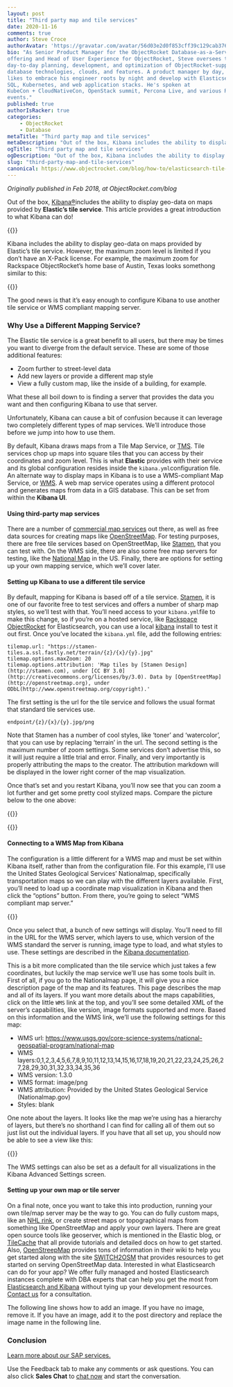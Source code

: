 ```yaml
---
layout: post
title: "Third party map and tile services"
date: 2020-11-16
comments: true
author: Steve Croce
authorAvatar: 'https://gravatar.com/avatar/56d03e2d0f853cff39c129cab3761d49'
bio: "As Senior Product Manager for the ObjectRocket Database-as-a-Service
offering and Head of User Experience for ObjectRocket, Steve oversees the
day-to-day planning, development, and optimization of ObjectRocket-supported
database technologies, clouds, and features. A product manager by day, he still
likes to embrace his engineer roots by night and develop with Elasticsearch,
SQL, Kubernetes, and web application stacks. He's spoken at
KubeCon + CloudNativeCon, OpenStack summit, Percona Live, and various Rackspace
events."
published: true
authorIsRacker: true
categories:
    - ObjectRocket
    - Database
metaTitle: "Third party map and tile services"
metaDescription: "Out of the box, Kibana includes the ability to display geo-data on maps provided by Elastic’s tile service."
ogTitle: "Third party map and tile services"
ogDescription: "Out of the box, Kibana includes the ability to display geo-data on maps provided by Elastic’s tile service."
slug: "third-party-map-and-tile-services"
canonical: https://www.objectrocket.com/blog/how-to/elasticsearch-tile-service/
---
```


*Originally published in Feb 2018, at ObjectRocket.com/blog*

Out of the box, [Kibana&reg;](https://www.objectrocket.com/resource/why-use-kibana-for-data-visualization/)includes the ability to display geo-data on maps provided by **Elastic’s tile service**. This article provides a great introduction to what Kibana can do! 

<!--more-->

{{<img src="picture1.jpg" title="" alt="">}}

Kibana includes the ability to display geo-data on maps provided by Elastic’s tile service. However, the maximum zoom level is limited if you don’t have an X-Pack license. For example, the maximum zoom for Rackspace ObjectRocket’s home base of Austin, Texas looks somethong similar to this: 

{{<img src="picture2.png" title="" alt="">}}

The good news is that it’s easy enough to configure Kibana to use another tile service or WMS compliant mapping server.

### Why Use a Different Mapping Service?

The Elastic tile service is a great benefit to all users, but there may be times you want to diverge from the default service. These are some of those additional features:

+ Zoom further to street-level data
+ Add new layers or provide a different map style
+ View a fully custom map, like the inside of a building, for example.

What these all boil down to is finding a server that provides the data you want and then configuring Kibana to use that server.

Unfortunately, Kibana can cause a bit of confusion because it can leverage two completely different types of map services. We’ll introduce those before we jump into how to use them. 

By default, Kibana draws maps from a Tile Map Service, or [TMS](https://en.wikipedia.org/wiki/Tile_Map_Service). Tile services chop up maps into square tiles that you can access by their coordinates and zoom level. This is what **Elastic** provides with their service and its global configuration resides inside the `kibana.yml`configuration file.  An alternate way to display maps in Kibana is to use a WMS-compliant Map Service, or [WMS](https://en.wikipedia.org/wiki/Web_Map_Service). A web map service operates using a different protocol and generates maps from data in a GIS database. This can be set from within the **Kibana UI**.

#### Using third-party map services

There are a number of [commercial map services](https://www.mapbox.com) out there, as well as free data sources for creating maps like [OpenStreetMap](https://www.openstreetmap.org/#map=5/38.007/-95.844). For testing purposes, there are free tile services based on OpenStreetMap, like [Stamen](http://maps.stamen.com/#terrain/12/37.7707/-122.3781), that you can test with. On the WMS side, there are also some free map servers for testing, like the [National Map](https://www.usgs.gov/core-science-systems/national-geospatial-program/national-map) in the US. Finally, there are options for setting up your own mapping service, which we’ll cover later.

#### Setting up Kibana to use a different tile service

By default, mapping for Kibana is based off of a tile service. [Stamen](http://maps.stamen.com/#watercolor/12/37.7707/-122.3781), it is one of our favorite free to test services and offers a number of sharp map styles, so we’ll test with that. You’ll need access to your `kibana.yml`file to make this change, so if you’re on a hosted service, like [Rackspace ObjectRocket](https://www.objectrocket.com/managed-elasticsearch/) for Elasticsearch, you can use a local [kibana](https://docs.objectrocket.com/elastic_local_kibana.html?_ga=2.86619996.579553409.1604936705-1358969005.1602515327) install to test it out first. Once you’ve located the `kibana.yml` file, add the following entries:

    tilemap.url: "https://stamen-tiles.a.ssl.fastly.net/terrain/{z}/{x}/{y}.jpg"
    tilemap.options.maxZoom: 20
    tilemap.options.attribution: 'Map tiles by [Stamen Design](http://stamen.com), under [CC BY 3.0](http://creativecommons.org/licenses/by/3.0). Data by [OpenStreetMap](http://openstreetmap.org), under ODbL(http://www.openstreetmap.org/copyright).'

The first setting is the url for the tile service and follows the usual format that standard tile services use.

    endpoint/{z}/{x}/{y}.jpg/png

Note that Stamen has a number of cool styles, like ‘toner’ and ‘watercolor’, that you can use by replacing ‘terrain’ in the url. The second setting is the maximum number of zoom settings. Some services don’t advertise this, so it will just require a little trial and error. Finally, and very importantly is properly attributing the maps to the creator. The attribution markdown will be displayed in the lower right corner of the map visualization.

Once that’s set and you restart Kibana, you’ll now see that you can zoom a lot further and get some pretty cool stylized maps. Compare the picture below to the one above:

{{<img src="picture3.png" title="" alt="">}}

{{<img src="picture4.png" title="" alt="">}}

#### Connecting to a WMS Map from Kibana

The configuration is a little different for a WMS map and must be set within Kibana itself, rather than from the configuration file. For this example, I’ll use the United States Geological Services’ Nationalmap, specifically transportation maps so we can play with the different layers available. First, you’ll need to load up a coordinate map visualization in Kibana and then click the “options” button. From there, you’re going to select “WMS compliant map server.”

{{<img src="picture5.png" title="" alt="">}}

Once you select that, a bunch of new settings will display. You’ll need to fill in the URL for the WMS server, which layers to use, which version of the WMS standard the server is running, image type to load, and what styles to use. These settings are described in the [Kibana documentation](https://www.elastic.co/guide/en/kibana/current/tilemap.html#_options).

This is a bit more complicated than the tile service which just takes a few coordinates, but luckily the map service we’ll use has some tools built in. First of all, if you go to the Nationalmap page, it will give you a nice description page of the map and its features. This page describes the map and all of its layers. If you want more details about the maps capabilities, click on the little `WMS` link at the top, and you’ll see some detailed XML of the server’s capabilities, like version, image formats supported and more. Based on this information and the WMS link, we’ll use the following settings for this map:

+ WMS url: https://www.usgs.gov/core-science-systems/national-geospatial-program/national-map
+ WMS layers:0,1,2,3,4,5,6,7,8,9,10,11,12,13,14,15,16,17,18,19,20,21,22,23,24,25,26,27,28,29,30,31,32,33,34,35,36
+ WMS version: 1.3.0
+ WMS format: image/png
+ WMS attribution: Provided by the United States Geological Service (Nationalmap.gov)
+ Styles: blank

One note about the layers. It looks like the map we’re using has a hierarchy of layers, but there’s no shorthand I can find for calling all of them out so just list out the individual layers. If you have that all set up, you should now be able to see a view like this:

{{<img src="picture6.png" title="" alt="">}}

The WMS settings can also be set as a default for all visualizations in the Kibana Advanced Settings screen.

#### Setting up your own map or tile server

On a final note, once you want to take this into production, running your own tile/map server may be the way to go. You can do fully custom maps, like an [NHL rink](https://www.elastic.co/blog/kibana-and-a-custom-tile-server-for-nhl-data), or create street maps or topographical maps from something like OpenStreetMap and apply your own layers. There are great open source tools like geoserver, which is mentioned in the Elastic blog, or [TileCache](http://tilecache.org) that all provide tutorials and detailed docs on how to get started. Also, [OpenStreepMap](https://www.openstreetmap.org/#map=5/38.007/-95.844) provides tons of information in their wiki to help you get started along with the site [SWITCH2OSM](https://switch2osm.org) that provides resources to get started on serving OpenStreetMap data. Interested in what Elasticsearch can do for your app? We offer fully managed and hosted Elasticsearch instances complete with DBA experts that can help you get the most from [Elasticsearch and Kibana](https://www.objectrocket.com/managed-elasticsearch/) without tying up your development resources. [Contact us](https://www.objectrocket.com/contact/) for a consultation.






The following line shows how to add an image.  If you have no image, remove it.
If you have an image, add it to the post directory and replace the image name in the following line.


### Conclusion

<a class="cta purple" id="cta" href="https://www.rackspace.com/sap">Learn more about our SAP services.</a>

Use the Feedback tab to make any comments or ask questions. You can also click
**Sales Chat** to [chat now](https://www.rackspace.com/) and start the conversation.
